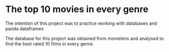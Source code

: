 # The top 10 movies in every genre

<p>The intention of this project was to practice working with databases and panda dataframes</p>
<p>The database for this project was obtained from movielens and analysed to find the best rated 10 films in every genre.</p>
